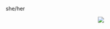 she/her
<p align="center">   <img src="https://media.tenor.com/_nR-1FLTOAwAAAAi/pixel-cat.gif"/> </p>
